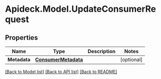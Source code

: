 # Apideck.Model.UpdateConsumerRequest

## Properties

Name | Type | Description | Notes
------------ | ------------- | ------------- | -------------
**Metadata** | [**ConsumerMetadata**](ConsumerMetadata.md) |  | [optional] 

[[Back to Model list]](../README.md#documentation-for-models) [[Back to API list]](../README.md#documentation-for-api-endpoints) [[Back to README]](../README.md)

